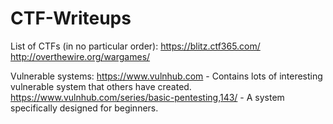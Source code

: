 # CTF-Writeups

List of CTFs (in no particular order):
https://blitz.ctf365.com/
http://overthewire.org/wargames/

Vulnerable systems:
https://www.vulnhub.com - Contains lots of interesting vulnerable system that others have created.
https://www.vulnhub.com/series/basic-pentesting,143/ - A system specifically designed for beginners.
